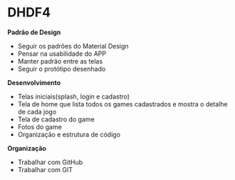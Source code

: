 # DHDF4

<b>Padrão de Design </b>
- Seguir os padrões do Material Design 
- Pensar na usabilidade do APP 
- Manter padrão entre as telas 
- Seguir o protótipo desenhado 

<b>Desenvolvimento</b>
- Telas iniciais(splash, login e cadastro) 
- Tela de home que lista todos os games cadastrados e mostra o detalhe de cada jogo 
- Tela de cadastro do game 
- Fotos do game 
- Organização e estrutura de código 

<b>Organização </b>
- Trabalhar com GitHub 
- Trabalhar com GIT
